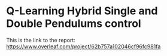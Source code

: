 # Q-Learning Hybrid Single and Double Pendulums control 
This is the link to the report: 
https://www.overleaf.com/project/62b757a102046cf96fc981fa
